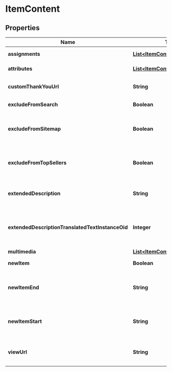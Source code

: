 
# ItemContent

## Properties
Name | Type | Description | Notes
------------ | ------------- | ------------- | -------------
**assignments** | [**List&lt;ItemContentAssignment&gt;**](ItemContentAssignment.md) | StoreFront assignments |  [optional]
**attributes** | [**List&lt;ItemContentAttribute&gt;**](ItemContentAttribute.md) | StoreFront attributes |  [optional]
**customThankYouUrl** | **String** | Custom Thank You URL |  [optional]
**excludeFromSearch** | **Boolean** | Exclude from search |  [optional]
**excludeFromSitemap** | **Boolean** | Exclude from the sitemap for the StoreFront |  [optional]
**excludeFromTopSellers** | **Boolean** | Exclude from the top sellers list in the StoreFront |  [optional]
**extendedDescription** | **String** | Extended description (max 10000 characters) |  [optional]
**extendedDescriptionTranslatedTextInstanceOid** | **Integer** | Extneded description text translation instance identifier |  [optional]
**multimedia** | [**List&lt;ItemContentMultimedia&gt;**](ItemContentMultimedia.md) | Multimedia |  [optional]
**newItem** | **Boolean** | True if the item is new |  [optional]
**newItemEnd** | **String** | The date the item should no longer be considered new |  [optional]
**newItemStart** | **String** | The date the item should start being considered new |  [optional]
**viewUrl** | **String** | Legacy view URL (not used by StoreFronts) |  [optional]



